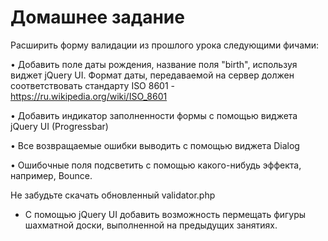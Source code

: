 # Домашнее задание 
Расширить форму валидации из прошлого урока следующими фичами:

•	Добавить поле даты рождения, название поля "birth", используя виджет jQuery UI. Формат даты, передаваемой на сервер должен соответствовать стандарту ISO 8601 - https://ru.wikipedia.org/wiki/ISO_8601

•	Добавить индикатор заполненности формы с помощью виджета jQuery UI (Progressbar)

•	Все возвращаемые ошибки выводить с помощью виджета Dialog

•	Ошибочные поля подсветить с помощью какого-нибудь эффекта, например, Bounce.

Не забудьте скачать обновленный validator.php

* C помощью jQuery UI добавить возможность пермещать фигуры шахматной доски, выполненной на предыдущих занятиях.

